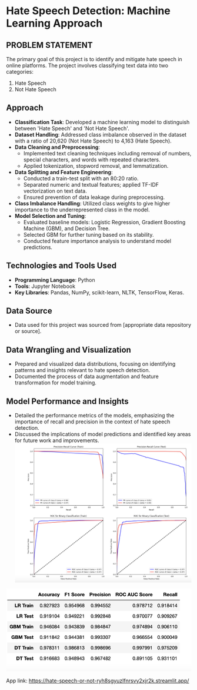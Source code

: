 
# Hate Speech Detection: Machine Learning Approach

## PROBLEM STATEMENT
The primary goal of this project is to identify and mitigate hate speech in online platforms. The project involves classifying text data into two categories:

1) Hate Speech
2) Not Hate Speech

## Approach

- **Classification Task**: Developed a machine learning model to distinguish between 'Hate Speech' and 'Not Hate Speech'.
- **Dataset Handling**: Addressed class imbalance observed in the dataset with a ratio of 20,620 (Not Hate Speech) to 4,163 (Hate Speech).
- **Data Cleaning and Preprocessing**:
  - Implemented text cleaning techniques including removal of numbers, special characters, and words with repeated characters.
  - Applied tokenization, stopword removal, and lemmatization.
- **Data Splitting and Feature Engineering**:
  - Conducted a train-test split with an 80:20 ratio.
  - Separated numeric and textual features; applied TF-IDF vectorization on text data.
  - Ensured prevention of data leakage during preprocessing.
- **Class Imbalance Handling**: Utilized class weights to give higher importance to the underrepresented class in the model.
- **Model Selection and Tuning**:
  - Evaluated baseline models: Logistic Regression, Gradient Boosting Machine (GBM), and Decision Tree.
  - Selected GBM for further tuning based on its stability.
  - Conducted feature importance analysis to understand model predictions.

## Technologies and Tools Used 
- **Programming Language**: Python
- **Tools**: Jupyter Notebook
- **Key Libraries**: Pandas, NumPy, scikit-learn, NLTK, TensorFlow, Keras.

## Data Source
- Data used for this project was sourced from [appropriate data repository or source].

## Data Wrangling and Visualization
- Prepared and visualized data distributions, focusing on identifying patterns and insights relevant to hate speech detection.
- Documented the process of data augmentation and feature transformation for model training.

## Model Performance and Insights
- Detailed the performance metrics of the models, emphasizing the importance of recall and precision in the context of hate speech detection.
- Discussed the implications of model predictions and identified key areas for future work and improvements.
![alt text](https://github.com/fahadmehfooz/Hate-Speech-Or-Not/blob/main/AUC-%20PR.png)


![alt text](https://github.com/fahadmehfooz/Hate-Speech-Or-Not/blob/main/results.png)


App link: https://hate-speech-or-not-ryh8sgyuzlfnrsvy2xjr2k.streamlit.app/
